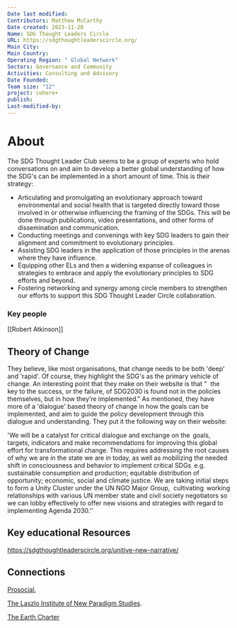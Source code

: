 ```yaml
---
Date last modified: 
Contributors: Matthew McCarthy
Date created: 2023-11-20
Name: SDG Thought Leaders Circle
URL: https://sdgthoughtleaderscircle.org/
Main City: 
Main Country: 
Operating Region: " Global Network"
Sectors: Governance and Community
Activities: Consulting and Advisory
Date Founded: 
Team size: "12"
project: cohere+
publish: 
Last-modified-by:
---
```


# About 

The SDG Thought Leader Club seems to be a group of experts who hold conversations on and aim to develop a better global understanding of how the SDG's can be implemented in a short amount of time. This is their strategy:

- Articulating and promulgating an evolutionary approach toward environmental and social health that is targeted directly toward those involved in or otherwise influencing the framing of the SDGs. This will be done through publications, video presentations, and other forms of dissemination and communication.
- Conducting meetings and convenings with key SDG leaders to gain their alignment and commitment to evolutionary principles.
- Assisting SDG leaders in the application of those principles in the arenas where they have influence.
- Equipping other ELs and then a widening expanse of colleagues in strategies to embrace and apply the evolutionary principles to SDG efforts and beyond.
- Fostering networking and synergy among circle members to strengthen our efforts to support this SDG Thought Leader Circle collaboration.

### Key people 

[[Robert Atkinson]]

## Theory of Change 

They believe, like most organisations, that change needs to be both 'deep' and 'rapid'. Of course, they highlight the SDG's as the primary vehicle of change. An interesting point that they make on their website is that "  the key to the success, or the failure, of SDG2030 is found not in the policies themselves, but in how they’re implemented." As mentioned, they have more of a 'dialogue' based theory of change in how the goals can be implemented, and aim to guide the policy development through this dialogue and understanding. They put it the following way on their website: 

'We will be a catalyst for critical dialogue and exchange on the  goals, targets, indicators and make recommendations for improving this global effort for transformational change. This requires addressing the root causes of why we are in the state we are in today, as well as mobilizing the needed shift in consciousness and behavior to implement critical SDGs  e.g. sustainable consumption and production; equitable distribution of opportunity; economic, social and climate justice. We are taking initial steps to form a Unity Cluster under the UN NGO Major Group,  cultivating  working relationships with various UN member state and civil society negotiators so we can lobby effectively to offer new visions and strategies with regard to implementing Agenda 2030.''

## Key educational Resources 

https://sdgthoughtleaderscircle.org/unitive-new-narrative/

## Connections 

[Prosocial](https://www.prosocial.world/the-science), 

[The Laszlo Institute of New Paradigm Studies](https://thelaszloinstitute.com/). 

[The Earth Charter](http://earthcharter.org/discover/the-earth-charter/)
